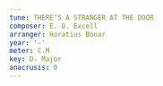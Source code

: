 ```yaml
---
tune: THERE'S A STRANGER AT THE DOOR
composer: E. O. Excell
arranger: Horatius Bonar
year: '-'
meter: C.M
key: D♭ Major
anacrusis: 0
---
```


